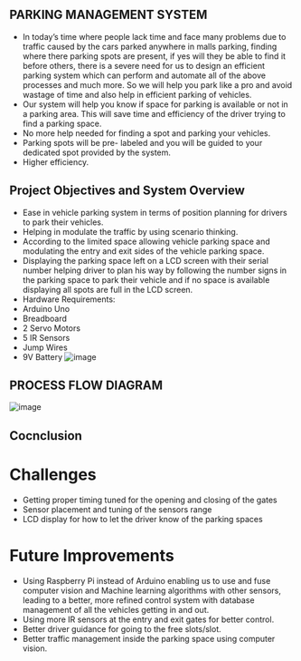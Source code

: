 ## PARKING MANAGEMENT SYSTEM 
* In today’s time where people lack time and face many problems due to traffic caused by the cars parked anywhere in malls parking, finding where there parking spots are present, if yes will they be able to find it before others, there is a severe need for us to design an efficient parking system which can perform and automate all of the above processes and much more. So we will help you park like a pro and avoid wastage of time and also help in efficient parking of vehicles. 
* Our system will help you know if space for parking is available or not in a parking area. This will save time and efficiency of the driver trying to find a parking space.
* No more help needed for finding a spot and parking your vehicles.
* Parking spots will be pre- labeled and you will be guided to your dedicated spot provided by the system.
* Higher efficiency.

## Project Objectives and System Overview
* Ease in vehicle parking system in terms of position planning for drivers to park their vehicles.
* Helping in modulate the traffic by using scenario thinking.
* According to the limited space allowing vehicle parking space and modulating the entry and exit sides of the vehicle parking space.
* Displaying the parking space left on a LCD screen with their serial number helping driver to plan his way by following the number signs in the parking space to park their vehicle and if no space is available displaying all spots are full in the LCD screen.
* Hardware Requirements:
* Arduino Uno
* Breadboard
* 2 Servo Motors
* 5 IR Sensors
* Jump Wires
* 9V Battery
  ![image](https://github.com/hemnsue/Parking_MANAGEMENT_System/assets/73696432/c0db0534-f30c-49dc-ae3e-183fba995994)



## PROCESS FLOW DIAGRAM
![image](https://github.com/hemnsue/Parking_MANAGEMENT_System/assets/73696432/9e1ab43e-e8aa-4629-9b93-4d5ea1b11e76)

## Cocnclusion
# Challenges 
* Getting proper timing tuned for the opening and closing of the gates
* Sensor placement and tuning of the sensors range
* LCD display for how to let the driver know of the parking spaces
# Future Improvements 
* Using Raspberry Pi instead of Arduino enabling us to use and fuse computer vision and Machine learning algorithms with other sensors, leading to a better, more refined control system with database management of all the vehicles getting in and out. 
* Using more IR sensors at the entry and exit gates for better control.
* Better driver guidance for going to the free slots/slot.
* Better traffic management inside the parking space using computer vision. 

